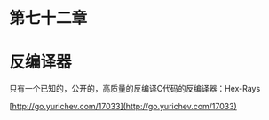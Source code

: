 # 第七十二章

# 反编译器

只有一个已知的，公开的，高质量的反编译C代码的反编译器：Hex-Rays

[http://go.yurichev.com/17033](http://go.yurichev.com/17033)
